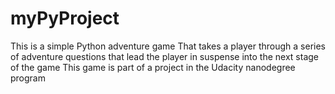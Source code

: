 # myPyProject
This is a simple Python adventure game
That takes a player through a series of adventure questions
that lead the player in suspense into the next stage of the game
This game is part of a project in the Udacity nanodegree program

